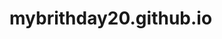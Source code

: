 # mybrithday20.github.io
<!DOCTYPE html>
<html>
    <head>
        <meta charset="utf-8">
        <title>Project: Event invite</title>
        <style>
            .headline
            {
               color: red;
               font-family: monospace;
               text-align: center;
            }
            .img3{
                float: right;
                
                z-index:3;
            }
            #img1 
            {
                margin: 10px;
                position: absolute;
                top:10px;
                left:50px;
                
                z-index:2;
            }
            .time{
                font-family:serif;
                
                background-color:orange;
                font-style: italic;
            }
             .place{
                 font-family:serif;
                background-color:orange;
                font-style: italic;
            }
            #welcome{
                font-size:15px;
            }
            #note
            {
                font-size:15px;
                color: pink;
                background-color: rgb(77, 52, 68);
            }
            .body{
                background-color:gold;
                
                padding: 10px;
                border-top: 10px solid red;
                border-left: 5px solid red;
                border-bottom:10px solid red;
                border-right: 5px solid red;
                
            }
          
            .body2{
                background-color: rgb(20, 124, 156);
                float:right;
                width: 20%;
                z-index:1;
                position: absolute;
                top:10px;
                right:0.0000000000000000000000000000000001mm;
                border: 10px solid red;
            }
            .linkfb{
                font-size:20px;
                text-decoration: none;
            }
            #word1{
                color: brown;
                font-size:30px;
            }
            .img2{
                float:left;
                width:30%;
            
                
            }
        </style>
    </head>
    <body>
        <div class="body">
        <h1 class="headline"><em>My brithday party!</em><hr></h1>
        <img id="img1" src="https://www.google.com/search?q=ph%C3%B4ng+n%E1%BB%81n+sinh+nh%E1%BA%ADt&newwindow=1&source=lnms&tbm=isch&sa=X&ved=0ahUKEwjqk5rrzpnfAhVDMt4KHVAWDJoQ_AUIDigB&biw=1536&bih=735#imgrc=TntnRQ6oAeUncM:" width="500"> 
    <p id="welcome">
        Welcome you come to G's home!!!
    </p>
        <table>
            <thead>
                <tr>
                    <th class="time">Time:</th>
                    <th>15/5/1999</th>
                
                </tr>
            </thead>
            <thead>
                <tr>
                    <th class="place">Place:</th>
                    <th>G's home</th>
                </tr>
            </thead>
        </table>
        <p></p>
        <h2>Some activities in my brithday party!</h2>
        <h3>
            
        </h3>
        <p>The details:</p>
        <ul>
            <li><i>Prize Pop</i><br>
            <img class="img2" src="https://www.kasandbox.org/programming-images/cute/CharacterBoy.png">

Before blowing up balloons, place a small piece of paper labeled with a number inside each one. Have the children pop their balloon by whatever means they can (sit on it, squeeze it, etc.). The number inside each balloon will correspond to a small prize.</li>
            <li><i>Bridge Builders</i><br>

Divide kids into groups and give them each an equal number of building blocks or Legos. Tell the teams they need to build a bridge strong enough to hold an egg (or a rubber ball, if you're not brave). When times up, they stop building and you'll test the structures.</li>
            <li><i>Apples and Oranges<br></i>

Form the kids into a circle. The group will pass an apple around the circle to the right while passing an orange to the left at the same time.<span id="word1"> However,</span> the children can't use their hands to pass the fruit; instead they must use their elbows, feet, chin, and the like to keep it moving.

If they drop the fruit, they must close their eyes to keep playing. The game continues until only one person is left with his or her eyes open.</li>
            <li><i>Jump the River<br></i>

Set two pieces of rope on the ground to create a "river." Begin with the two pieces close together and have the children jump across. After each crossing, the river gets wider. If a child falls into the river, he's out. To make the game fun for older children, add challenges like jumping on one leg or leaping across with their eyes closed.</li>
            <li><i>Personalize It!<br></i>

Customize classic games to fit your party theme. 'Simon says' becomes a royal game when you replace Simon with Princess and let the girl in charge wear a crown. Swap the potato in Hot Potato for a topical object, like a toy car for an auto-themed fete.</li>

        </ul>
        <img class="img3" src="https://www.kasandbox.org/programming-images/cute/CharacterCatGirl.png">
        <p id="note">I have one request: when you come to G's home please dress in navy clothes. </p></div>
        <div class="body2"><h3>
           <img src="https://www.facebook.com/photo.php?fbid=722076504655798&set=picfp.100005603649619&type=3&theater" width="100px">
         <p>  <a class="linkfb" target="_blank" href="https://www.facebook.com/profile.php?id=100005603649619" > my facebook</a></p>
        </h3></div>
    </body>
</html>
